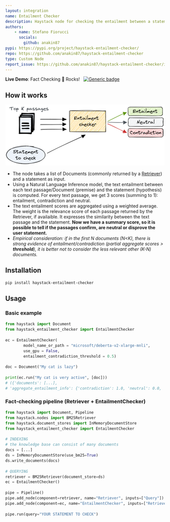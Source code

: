 ```yaml
---
layout: integration
name: Entailment Checker
description: Haystack node for checking the entailment between a statement and a list of Documents
authors:
    - name: Stefano Fiorucci
      socials:
        github: anakin87
pypi: https://pypi.org/project/haystack-entailment-checker/
repo: https://github.com/anakin87/haystack-entailment-checker
type: Custom Node
report_issue: https://github.com/anakin87/haystack-entailment-checker/issues
---
```

**Live Demo**: Fact Checking 🎸 Rocks! &nbsp; [![Generic badge](https://img.shields.io/badge/🤗-Open%20in%20Spaces-blue.svg)](https://huggingface.co/spaces/anakin87/fact-checking-rocks)

## How it works
![Entailment Checker Node](https://github.com/anakin87/haystack-entailment-checker/raw/main/images/entailment_checker_node.png)
- The node takes a list of Documents (commonly returned by a [Retriever](https://docs.haystack.deepset.ai/docs/retriever)) and a statement as input.
- Using a Natural Language Inference model, the text entailment between each text passage/Document (premise) and the statement (hypothesis) is computed. For every text passage, we get 3 scores (summing to 1): entailment, contradiction and neutral.
- The text entailment scores are aggregated using a weighted average. The weight is the relevance score of each passage returned by the Retriever, if availaible. It expresses the similarity between the text passage and the statement. **Now we have a summary score, so it is possible to tell if the passages confirm, are neutral or disprove the user statement.**
- *Empirical consideration: if in the first N documents (N<K), there is strong evidence of entailment/contradiction (partial aggregate scores > **threshold**), it is better not to consider the less relevant other (K-N) documents.*

## Installation
```bash
pip install haystack-entailment-checker
```

## Usage
### Basic example
```python
from haystack import Document
from haystack_entailment_checker import EntailmentChecker

ec = EntailmentChecker(
        model_name_or_path = "microsoft/deberta-v2-xlarge-mnli",
        use_gpu = False,
        entailment_contradiction_threshold = 0.5)

doc = Document("My cat is lazy")

print(ec.run("My cat is very active", [doc]))
# ({'documents': [...],
# 'aggregate_entailment_info': {'contradiction': 1.0, 'neutral': 0.0, 'entailment': 0.0}}, ...)
```

### Fact-checking pipeline (Retriever + EntailmentChecker)
```python
from haystack import Document, Pipeline
from haystack.nodes import BM25Retriever
from haystack.document_stores import InMemoryDocumentStore
from haystack_entailment_checker import EntailmentChecker

# INDEXING
# the knowledge base can consist of many documents
docs = [...]
ds = InMemoryDocumentStore(use_bm25=True)
ds.write_documents(docs)

# QUERYING
retriever = BM25Retriever(document_store=ds)
ec = EntailmentChecker()

pipe = Pipeline()
pipe.add_node(component=retriever, name="Retriever", inputs=["Query"])
pipe.add_node(component=ec, name="EntailmentChecker", inputs=["Retriever"])

pipe.run(query="YOUR STATEMENT TO CHECK")
```
